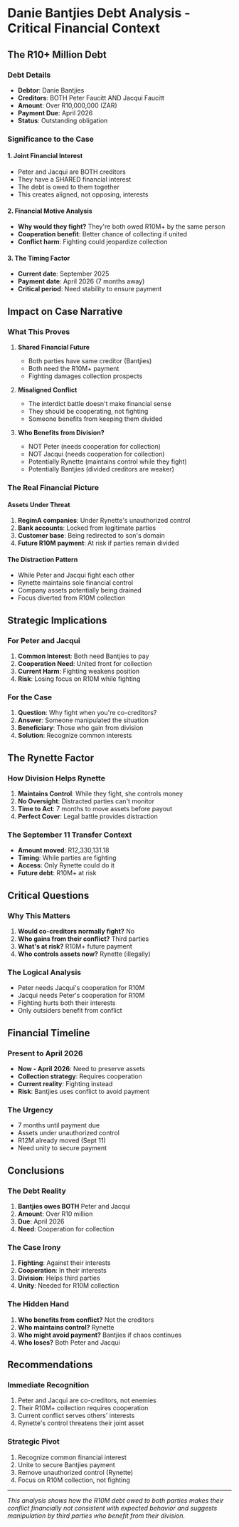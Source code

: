 # Danie Bantjies Debt Analysis - Critical Financial Context

## The R10+ Million Debt

### Debt Details
- **Debtor**: Danie Bantjies
- **Creditors**: BOTH Peter Faucitt AND Jacqui Faucitt
- **Amount**: Over R10,000,000 (ZAR)
- **Payment Due**: April 2026
- **Status**: Outstanding obligation

### Significance to the Case

#### 1. Joint Financial Interest
- Peter and Jacqui are BOTH creditors
- They have a SHARED financial interest
- The debt is owed to them together
- This creates aligned, not opposing, interests

#### 2. Financial Motive Analysis
- **Why would they fight?** They're both owed R10M+ by the same person
- **Cooperation benefit**: Better chance of collecting if united
- **Conflict harm**: Fighting could jeopardize collection

#### 3. The Timing Factor
- **Current date**: September 2025
- **Payment date**: April 2026 (7 months away)
- **Critical period**: Need stability to ensure payment

## Impact on Case Narrative

### What This Proves

1. **Shared Financial Future**
   - Both parties have same creditor (Bantjies)
   - Both need the R10M+ payment
   - Fighting damages collection prospects

2. **Misaligned Conflict**
   - The interdict battle doesn't make financial sense
   - They should be cooperating, not fighting
   - Someone benefits from keeping them divided

3. **Who Benefits from Division?**
   - NOT Peter (needs cooperation for collection)
   - NOT Jacqui (needs cooperation for collection)
   - Potentially Rynette (maintains control while they fight)
   - Potentially Bantjies (divided creditors are weaker)

### The Real Financial Picture

#### Assets Under Threat
1. **RegimA companies**: Under Rynette's unauthorized control
2. **Bank accounts**: Locked from legitimate parties
3. **Customer base**: Being redirected to son's domain
4. **Future R10M payment**: At risk if parties remain divided

#### The Distraction Pattern
- While Peter and Jacqui fight each other
- Rynette maintains sole financial control
- Company assets potentially being drained
- Focus diverted from R10M collection

## Strategic Implications

### For Peter and Jacqui
1. **Common Interest**: Both need Bantjies to pay
2. **Cooperation Need**: United front for collection
3. **Current Harm**: Fighting weakens position
4. **Risk**: Losing focus on R10M while fighting

### For the Case
1. **Question**: Why fight when you're co-creditors?
2. **Answer**: Someone manipulated the situation
3. **Beneficiary**: Those who gain from division
4. **Solution**: Recognize common interests

## The Rynette Factor

### How Division Helps Rynette
1. **Maintains Control**: While they fight, she controls money
2. **No Oversight**: Distracted parties can't monitor
3. **Time to Act**: 7 months to move assets before payout
4. **Perfect Cover**: Legal battle provides distraction

### The September 11 Transfer Context
- **Amount moved**: R12,330,131.18
- **Timing**: While parties are fighting
- **Access**: Only Rynette could do it
- **Future debt**: R10M+ at risk

## Critical Questions

### Why This Matters
1. **Would co-creditors normally fight?** No
2. **Who gains from their conflict?** Third parties
3. **What's at risk?** R10M+ future payment
4. **Who controls assets now?** Rynette (illegally)

### The Logical Analysis
- Peter needs Jacqui's cooperation for R10M
- Jacqui needs Peter's cooperation for R10M
- Fighting hurts both their interests
- Only outsiders benefit from conflict

## Financial Timeline

### Present to April 2026
- **Now - April 2026**: Need to preserve assets
- **Collection strategy**: Requires cooperation
- **Current reality**: Fighting instead
- **Risk**: Bantjies uses conflict to avoid payment

### The Urgency
- 7 months until payment due
- Assets under unauthorized control
- R12M already moved (Sept 11)
- Need unity to secure payment

## Conclusions

### The Debt Reality
1. **Bantjies owes BOTH** Peter and Jacqui
2. **Amount**: Over R10 million
3. **Due**: April 2026
4. **Need**: Cooperation for collection

### The Case Irony
1. **Fighting**: Against their interests
2. **Cooperation**: In their interests
3. **Division**: Helps third parties
4. **Unity**: Needed for R10M collection

### The Hidden Hand
1. **Who benefits from conflict?** Not the creditors
2. **Who maintains control?** Rynette
3. **Who might avoid payment?** Bantjies if chaos continues
4. **Who loses?** Both Peter and Jacqui

## Recommendations

### Immediate Recognition
1. Peter and Jacqui are co-creditors, not enemies
2. Their R10M+ collection requires cooperation
3. Current conflict serves others' interests
4. Rynette's control threatens their joint asset

### Strategic Pivot
1. Recognize common financial interest
2. Unite to secure Bantjies payment
3. Remove unauthorized control (Rynette)
4. Focus on R10M collection, not fighting

---
*This analysis shows how the R10M debt owed to both parties makes their conflict financially not consistent with expected behavior and suggests manipulation by third parties who benefit from their division.*